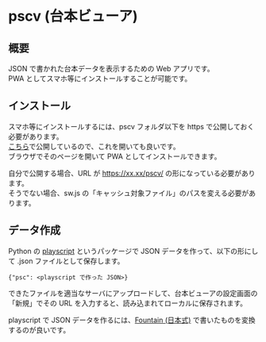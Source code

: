 # pscv (台本ビューア)

## 概要

JSON で書かれた台本データを表示するための Web アプリです。  
PWA としてスマホ等にインストールすることが可能です。

## インストール

スマホ等にインストールするには、pscv フォルダ以下を https で公開しておく必要があります。  
[こちら](https://satamame.github.io/pscv/)で公開しているので、これを開いても良いです。  
ブラウザでそのページを開いて PWA としてインストールできます。

自分で公開する場合、URL が https://xx.xx/pscv/ の形になっている必要があります。  
そうでない場合、sw.js の「キャッシュ対象ファイル」のパスを変える必要があります。

## データ作成

Python の [playscript](https://pypi.org/project/playscript/) というパッケージで JSON データを作って、以下の形にして .json ファイルとして保存します。

    {"psc": <playscript で作った JSON>}

できたファイルを適当なサーバにアップロードして、台本ビューアの設定画面の「新規」でその URL を入力すると、読み込まれてローカルに保存されます。

playscript で JSON データを作るには、[Fountain (日本式)](https://satamame.github.io/playscript/master/fountain.html) で書いたものを変換するのが良いです。
